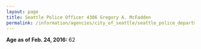 ```yaml
---
layout: page
title: Seattle Police Officer 4306 Gregory A. McFadden
permalink: /information/agencies/city_of_seattle/seattle_police_department/copbook/4306/
---
```


**Age as of Feb. 24, 2016:** 62
